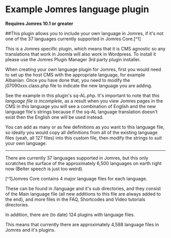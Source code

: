 # Example Jomres language plugin

**Requires Jomres 10.1 or greater**

##This plugin allows you to include your own language in Jomres, if it's not one of the 37 languages currently supported in Jomres Core.[^1]

This is a Jomres specific plugin, which means that it is CMS agnostic so any translations that work in Joomla will also work in Wordpress. To install it please use the Jomres Plugin Manager 3rd party plugin installer.

When creating your own language plugin for Jomres, first you would need to set up the host CMS with the appropriate language, for example Albanian. Once you have done that, you need to modify the j07090xxx.class.php file to indicate the new language you are adding.

See the example in this plugin's sq-AL.php. It's important to note that *this language file is incomplete*, as a result when you view Jomres pages in the CMS in this language you will see a combination of English and the new language file's strings because if the sq-AL language translation doesn't exist then the English one will be used instead.

You can add as many or as few definitions as you want to this language file, so ideally you would copy all definitions from all of the existing language files (yeah, all 127 files) into this custom file, then modify the strings to suit your own language. 

---

There are currently 37 languages supported in Jomres, but this only scratches the surface of the approximately 6,500 languages on earth right now (Belter speech is just too weird).

[^1]Jomres Core contains 4 major language files for each language.

These can be found in /language and it's sub directories, and they consist of the Main language file (all new additions to this file are always added to the end), and more files in the FAQ, Shortcodes and Video tutorials directories.

In addition, there are (to date) 124 plugins with language files.

This means that currently there are approximately 4,588 language files in Jomres and it's plugins.




